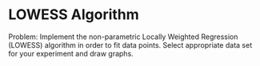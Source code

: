 # LOWESS Algorithm

Problem: Implement the non-parametric Locally Weighted Regression (LOWESS) algorithm in order to fit data points. Select appropriate data set for your experiment and draw graphs.
